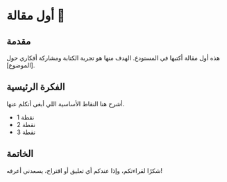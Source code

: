 # أول مقالة 🎉

## مقدمة
هذه أول مقالة أكتبها في المستودع. الهدف منها هو تجربة الكتابة ومشاركة أفكاري حول [الموضوع].

## الفكرة الرئيسية
أشرح هنا النقاط الأساسية اللي أبغى أتكلم عنها.

- نقطة 1
- نقطة 2
- نقطة 3

## الخاتمة
شكرًا لقراءتكم، وإذا عندكم أي تعليق أو اقتراح، يسعدني أعرفه!
